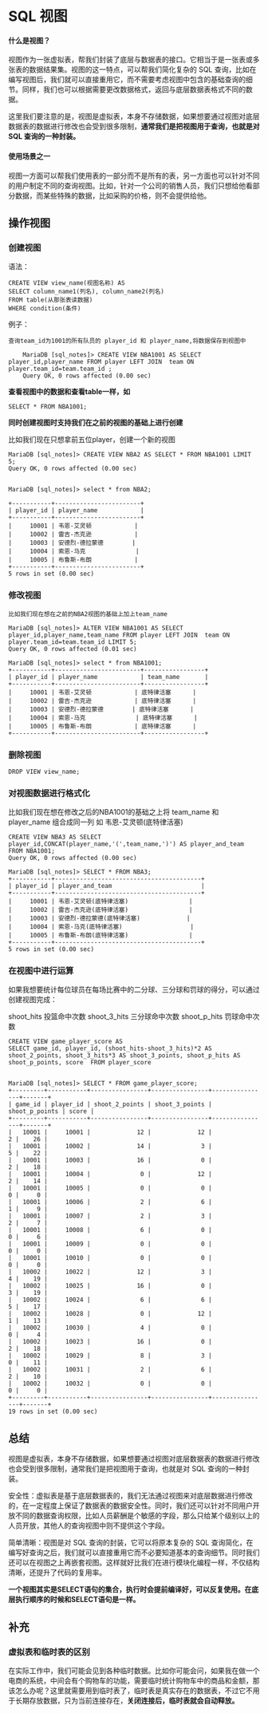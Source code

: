 # SQL 视图

#### 什么是视图？

视图作为一张虚拟表，帮我们封装了底层与数据表的接口。它相当于是一张表或多张表的数据结果集。视图的这一特点，可以帮我们简化复杂的 SQL 查询，比如在编写视图后，我们就可以直接重用它，而不需要考虑视图中包含的基础查询的细节。同样，我们也可以根据需要更改数据格式，返回与底层数据表格式不同的数据。

这里我们要注意的是，视图是虚拟表，本身不存储数据，如果想要通过视图对底层数据表的数据进行修改也会受到很多限制，__通常我们是把视图用于查询，也就是对 SQL 查询的一种封装。__

#### 使用场景之一

视图一方面可以帮我们使用表的一部分而不是所有的表，另一方面也可以针对不同的用户制定不同的查询视图。比如，针对一个公司的销售人员，我们只想给他看部分数据，而某些特殊的数据，比如采购的价格，则不会提供给他。


## 操作视图

### 创建视图

语法：

    CREATE VIEW view_name(视图名称) AS
    SELECT column_name1(列名), column_name2(列名)
    FROM table(从那张表读数据)
    WHERE condition(条件)

例子：

    查询team_id为1001的所有队员的 player_id 和 player_name,将数据保存到视图中

        MariaDB [sql_notes]> CREATE VIEW NBA1001 AS SELECT player_id,player_name FROM player LEFT JOIN  team ON player.team_id=team.team_id ;
        Query OK, 0 rows affected (0.00 sec)

__查看视图中的数据和查看table一样，如__

    SELECT * FROM NBA1001;

__同时创建视图时支持我们在之前的视图的基础上进行创建__

比如我们现在只想拿前五位player，创建一个新的视图

    MariaDB [sql_notes]> CREATE VIEW NBA2 AS SELECT * FROM NBA1001 LIMIT 5;
    Query OK, 0 rows affected (0.00 sec)


    MariaDB [sql_notes]> select * from NBA2;

    +-----------+------------------------+
    | player_id | player_name            |
    +-----------+------------------------+
    |     10001 | 韦恩-艾灵顿            |
    |     10002 | 雷吉-杰克逊            |
    |     10003 | 安德烈-德拉蒙德        |
    |     10004 | 索恩-马克              |
    |     10005 | 布鲁斯-布朗            |
    +-----------+------------------------+
    5 rows in set (0.00 sec)

### 修改视图

    比如我们现在想在之前的NBA2视图的基础上加上team_name

    MariaDB [sql_notes]> ALTER VIEW NBA1001 AS SELECT player_id,player_name,team_name FROM player LEFT JOIN  team ON player.team_id=team.team_id LIMIT 5;
    Query OK, 0 rows affected (0.01 sec)

    MariaDB [sql_notes]> select * from NBA1001;
    +-----------+------------------------+-----------------+
    | player_id | player_name            | team_name       |
    +-----------+------------------------+-----------------+
    |     10001 | 韦恩-艾灵顿            | 底特律活塞      |
    |     10002 | 雷吉-杰克逊            | 底特律活塞      |
    |     10003 | 安德烈-德拉蒙德        | 底特律活塞      |
    |     10004 | 索恩-马克              | 底特律活塞      |
    |     10005 | 布鲁斯-布朗            | 底特律活塞      |
    +-----------+------------------------+-----------------+



### 删除视图

    DROP VIEW view_name;


### 对视图数据进行格式化

比如我们现在想在修改之后的NBA1001的基础之上将 team_name 和 player_name 组合成同一列 如 韦恩-艾灵顿(底特律活塞)

    CREATE VIEW NBA3 AS SELECT player_id,CONCAT(player_name,'(',team_name,')') AS player_and_team  FROM NBA1001;
    Query OK, 0 rows affected (0.00 sec)

    MariaDB [sql_notes]> SELECT * FROM NBA3;
    +-----------+-----------------------------------------+
    | player_id | player_and_team                         |
    +-----------+-----------------------------------------+
    |     10001 | 韦恩-艾灵顿(底特律活塞)                 |
    |     10002 | 雷吉-杰克逊(底特律活塞)                 |
    |     10003 | 安德烈-德拉蒙德(底特律活塞)             |
    |     10004 | 索恩-马克(底特律活塞)                   |
    |     10005 | 布鲁斯-布朗(底特律活塞)                 |
    +-----------+-----------------------------------------+
    5 rows in set (0.00 sec)


### 在视图中进行运算


如果我想要统计每位球员在每场比赛中的二分球、三分球和罚球的得分，可以通过创建视图完成：

shoot_hits 投篮命中次数 shoot_3_hits 三分球命中次数 shoot_p_hits 罚球命中次数 

    CREATE VIEW game_player_score AS
    SELECT game_id, player_id, (shoot_hits-shoot_3_hits)*2 AS shoot_2_points, shoot_3_hits*3 AS shoot_3_points, shoot_p_hits AS shoot_p_points, score  FROM player_score


    MariaDB [sql_notes]> SELECT * FROM game_player_score;
    +---------+-----------+----------------+----------------+----------------+-------+
    | game_id | player_id | shoot_2_points | shoot_3_points | shoot_p_points | score |
    +---------+-----------+----------------+----------------+----------------+-------+
    |   10001 |     10001 |             12 |             12 |              2 |    26 |
    |   10001 |     10002 |             14 |              3 |              5 |    22 |
    |   10001 |     10003 |             16 |              0 |              2 |    18 |
    |   10001 |     10004 |              0 |             12 |              2 |    14 |
    |   10001 |     10005 |              0 |              0 |              0 |     0 |
    |   10001 |     10006 |              2 |              6 |              1 |     9 |
    |   10001 |     10007 |              2 |              3 |              2 |     7 |
    |   10001 |     10008 |              6 |              0 |              0 |     6 |
    |   10001 |     10009 |              0 |              0 |              0 |     0 |
    |   10001 |     10010 |              0 |              0 |              0 |     0 |
    |   10002 |     10022 |             12 |              3 |              4 |    19 |
    |   10002 |     10025 |             16 |              0 |              3 |    19 |
    |   10002 |     10024 |              6 |              6 |              5 |    17 |
    |   10002 |     10028 |              0 |             12 |              1 |    13 |
    |   10002 |     10030 |              4 |              0 |              0 |     4 |
    |   10002 |     10023 |             16 |              0 |              2 |    18 |
    |   10002 |     10029 |              8 |              3 |              0 |    11 |
    |   10002 |     10031 |              2 |              6 |              2 |    10 |
    |   10002 |     10032 |              0 |              0 |              0 |     0 |
    +---------+-----------+----------------+----------------+----------------+-------+
    19 rows in set (0.00 sec)


## 总结

视图是虚拟表，本身不存储数据，如果想要通过视图对底层数据表的数据进行修改也会受到很多限制，通常我们是把视图用于查询，也就是对 SQL 查询的一种封装。

安全性：虚拟表是基于底层数据表的，我们无法通过视图来对底层数据进行修改的，在一定程度上保证了数据表的数据安全性。同时，我们还可以针对不同用户开放不同的数据查询权限，比如人员薪酬是个敏感的字段，那么只给某个级别以上的人员开放，其他人的查询视图中则不提供这个字段。

简单清晰：视图是对 SQL 查询的封装，它可以将原本复杂的 SQL 查询简化，在编写好查询之后，我们就可以直接重用它而不必要知道基本的查询细节。同时我们还可以在视图之上再嵌套视图。这样就好比我们在进行模块化编程一样，不仅结构清晰，还提升了代码的复用率。

__一个视图其实是SELECT语句的集合，执行时会提前编译好，可以反复使用。在底层执行顺序的时候和SELECT语句是一样。__


## 补充

### 虚拟表和临时表的区别

在实际工作中，我们可能会见到各种临时数据。比如你可能会问，如果我在做一个电商的系统，中间会有个购物车的功能，需要临时统计购物车中的商品和金额，那该怎么办呢？这里就需要用到临时表了，临时表是真实存在的数据表，不过它不用于长期存放数据，只为当前连接存在，__关闭连接后，临时表就会自动释放。__

